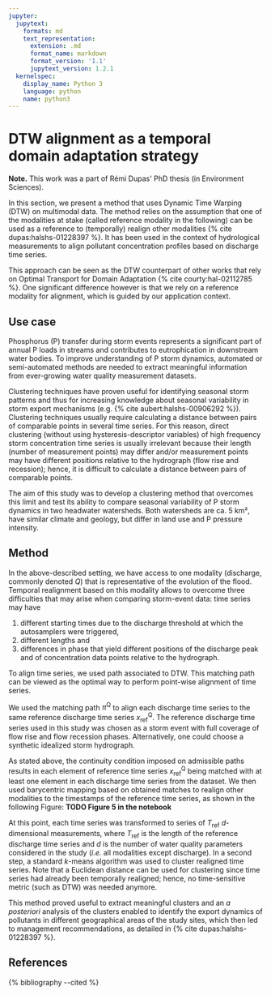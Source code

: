 ```yaml
---
jupyter:
  jupytext:
    formats: md
    text_representation:
      extension: .md
      format_name: markdown
      format_version: '1.1'
      jupytext_version: 1.2.1
  kernelspec:
    display_name: Python 3
    language: python
    name: python3
---
```


# DTW alignment as a temporal domain adaptation strategy

<!-- #region {"tags": ["popout"]} -->
**Note.** This work was a part of Rémi Dupas' PhD thesis (in Environment
Sciences).
<!-- #endregion -->

In this section, we present a method that uses Dynamic Time Warping (DTW)
on multimodal data.
The method relies on the assumption that one of the modalities at stake (called
reference modality in the following) can be used as a reference to (temporally)
realign other modalities {% cite dupas:halshs-01228397 %}.
It has been used in the context of hydrological measurements to align pollutant
concentration profiles based on discharge time series.

This approach can be seen as the DTW counterpart of other works that rely on
Optimal Transport for Domain Adaptation {% cite courty:hal-02112785 %}.
One significant difference however is that we rely on a reference modality for
alignment, which is guided by our application context.

## Use case

Phosphorus (P) transfer during storm events represents a significant part of
annual P loads in streams and contributes to eutrophication in downstream water
bodies. To improve understanding of P storm dynamics, automated or
semi-automated methods are needed to extract meaningful information from
ever-growing water quality measurement datasets.

Clustering techniques have proven useful for identifying seasonal storm
patterns and thus for increasing knowledge about seasonal variability in storm
export mechanisms (e.g. {% cite aubert:halshs-00906292 %}).
Clustering techniques usually require calculating a distance between pairs of
comparable points in several time series. For this reason, direct clustering
(without using hysteresis-descriptor variables) of high frequency storm
concentration time series is usually irrelevant because their length (number of
measurement points) may differ and/or measurement points may have different
positions relative to the hydrograph (flow rise and recession); hence, it is
difficult to calculate a distance between pairs of comparable points.

The aim of this study was to develop a clustering method that overcomes this
limit and test its ability to compare seasonal variability of P storm dynamics
in two headwater watersheds. Both watersheds are ca. 5 km², have similar
climate and geology, but differ in land use and P pressure intensity.

## Method

In the above-described setting, we have access to one modality (discharge,
commonly denoted $Q$) that is representative of the evolution of the flood.
Temporal realignment based on this modality allows to overcome three
difficulties that may arise when comparing storm-event data: time series may
have

1. different starting times due to the discharge threshold at which the
autosamplers were triggered,
2. different lengths  and
3. differences in phase that yield different positions of the discharge peak
and of concentration data points relative to the hydrograph.

To align time series, we used path associated to DTW.
This matching path can be viewed as the optimal way to perform point-wise
alignment of time series.

We used the matching path $\pi^\text{Q}$ to align each discharge time series to
the same reference discharge time series $x_\text{ref}^\text{Q}$.
The reference discharge time series used in this study was chosen
as a storm event with full coverage of flow rise and flow recession phases.
Alternatively, one could choose a synthetic idealized storm hydrograph.

As stated above, the continuity condition imposed on admissible paths results
in each element of reference time series $x_\text{ref}^\text{Q}$ being matched
with at least one element in each discharge time series from the dataset.
We then used barycentric mapping based on obtained matches to realign other
modalities to the timestamps of the reference time series, as shown in the
following Figure:
 **TODO Figure 5 in the notebook**

At this point, each time series was transformed to series of $T_\text{ref}$
$d$-dimensional measurements, where $T_\text{ref}$ is the length of the
reference discharge time series and $d$ is the number of water quality
parameters considered in the study (_i.e._ all modalities except discharge).
In a second step, a standard $k$-means algorithm was used to cluster
realigned time series.
Note that a Euclidean distance can be used for clustering since time series
had already been temporally realigned; hence, no time-sensitive metric (such as
DTW) was needed anymore.

This method proved useful to extract meaningful clusters and an _a posteriori_
analysis of the clusters enabled to identify the export dynamics of pollutants
in different geographical areas of the study sites, which then led to management
recommendations, as detailed in {% cite dupas:halshs-01228397 %}.


## References

{% bibliography --cited %}
